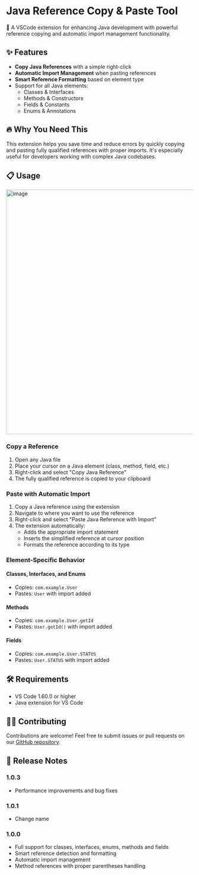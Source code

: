 # Java Reference Copy & Paste Tool

🚀 A VSCode extension for enhancing Java development with powerful reference copying and automatic import management functionality.

## ✨ Features

- **Copy Java References** with a simple right-click
- **Automatic Import Management** when pasting references
- **Smart Reference Formatting** based on element type
- Support for all Java elements:
  - Classes & Interfaces
  - Methods & Constructors
  - Fields & Constants
  - Enums & Annotations

## 🔥 Why You Need This

This extension helps you save time and reduce errors by quickly copying and pasting fully qualified references with proper imports. It's especially useful for developers working with complex Java codebases.

## 📋 Usage
<img width="659" alt="image" src="https://github.com/user-attachments/assets/1944af69-c1ee-420b-aa03-3fa083f82353" />


### Copy a Reference

1. Open any Java file
2. Place your cursor on a Java element (class, method, field, etc.)
3. Right-click and select "Copy Java Reference"
4. The fully qualified reference is copied to your clipboard

### Paste with Automatic Import

1. Copy a Java reference using the extension
2. Navigate to where you want to use the reference
3. Right-click and select "Paste Java Reference with Import"
4. The extension automatically:
   - Adds the appropriate import statement
   - Inserts the simplified reference at cursor position
   - Formats the reference according to its type

### Element-Specific Behavior

#### Classes, Interfaces, and Enums
- Copies: `com.example.User`
- Pastes: `User` with import added

#### Methods
- Copies: `com.example.User.getId`
- Pastes: `User.getId()` with import added

#### Fields
- Copies: `com.example.User.STATUS`
- Pastes: `User.STATUS` with import added

## 🛠️ Requirements

- VS Code 1.60.0 or higher
- Java extension for VS Code

## 👨‍💻 Contributing

Contributions are welcome! Feel free to submit issues or pull requests on our [GitHub repository](https://github.com/hendiaome/java-reference-tool).

## 📝 Release Notes

### 1.0.3
- Performance improvements and bug fixes

### 1.0.1
- Change name

### 1.0.0

- Full support for classes, interfaces, enums, methods and fields
- Smart reference detection and formatting
- Automatic import management
- Method references with proper parentheses handling